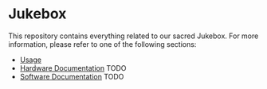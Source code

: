 # Jukebox

This repository contains everything related to our sacred Jukebox. For more information, please refer to one of the following sections:

- [Usage](Docs/Usage.md)
- [Hardware Documentation]() TODO
- [Software Documentation]() TODO